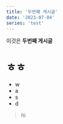 ```yaml
---
title: '두번째 게시글'
date: '2023-07-04'
series: 'test'
---
```


이것은 **두번째 게시글**

# ㅎㅎ

- w
- a
- s
- d

> hi
